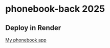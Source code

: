 # phonebook-back 2025

## Deploy in Render

[My phonebook app](https://phonebook-back-end-36j8.onrender.com/)

